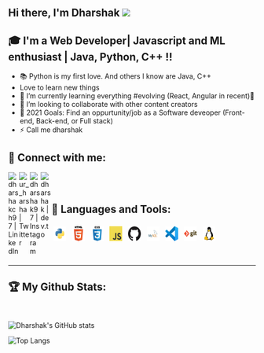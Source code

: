 ## Hi there, I'm Dharshak <img src="https://raw.githubusercontent.com/MartinHeinz/MartinHeinz/master/wave.gif" width="30px">



## 🎓 I'm a Web Developer| Javascript and ML enthusiast | Java, Python, C++ !!

- 📚 Python is my first love. And others I know are Java, C++
- Love to learn new things
- 🌱 I’m currently learning everything #evolving (React, Angular in recent)🤣
- 👯 I’m looking to collaborate with other content creators
- 🥅 2021 Goals: Find an oppurtunity/job as a Software deveoper (Front-end, Back-end, or Full stack)
- ⚡ Call me dharshak


## :email: Connect with me:

[<img align="left" alt="dharshakch97 | LinkedIn" width="22px" src="https://cdn.jsdelivr.net/npm/simple-icons@v3/icons/linkedin.svg" />][linkedin]
[<img align="left" alt="ur__harsha | Twitter" width="22px" src="https://cdn.jsdelivr.net/npm/simple-icons@v3/icons/twitter.svg" />][twitter]
[<img align="left" alt="dharshak97 | Instagram" width="22px" src="https://cdn.jsdelivr.net/npm/simple-icons@v3/icons/instagram.svg" />][instagram]
[<img align="left" alt="dharshak | dev.to" width="22px" src="https://d2fltix0v2e0sb.cloudfront.net/dev-badge.svg" />][dev.to] 

<br />
<br />

## 🧰 Languages and Tools:

<p align="left">
<img src="https://raw.githubusercontent.com/github/explore/80688e429a7d4ef2fca1e82350fe8e3517d3494d/topics/python/python.png" alt="Python" height="30" width="26" style="vertical-align:top; margin:4px">
<img src="https://raw.githubusercontent.com/github/explore/80688e429a7d4ef2fca1e82350fe8e3517d3494d/topics/html/html.png" alt="Html" height="30" width="26" style="vertical-align:top; margin:4px">
<img src="https://raw.githubusercontent.com/github/explore/80688e429a7d4ef2fca1e82350fe8e3517d3494d/topics/css/css.png" alt="Css" height="30" width="26" style="vertical-align:top; margin:4px">
<img src="https://raw.githubusercontent.com/github/explore/80688e429a7d4ef2fca1e82350fe8e3517d3494d/topics/javascript/javascript.png" alt="Javascript" height="30" width="26" style="vertical-align:top; margin:4px">
<img src="https://raw.githubusercontent.com/github/explore/78df643247d429f6cc873026c0622819ad797942/topics/github/github.png" alt="Github" height="30" width="26" style="vertical-align:top; margin:4px">
<img src="https://raw.githubusercontent.com/github/explore/80688e429a7d4ef2fca1e82350fe8e3517d3494d/topics/mysql/mysql.png" alt="MySQL" height="30" width="26" style="vertical-align:top; margin:4px">
<img src="https://raw.githubusercontent.com/github/explore/80688e429a7d4ef2fca1e82350fe8e3517d3494d/topics/visual-studio-code/visual-studio-code.png" alt="VSCode" height="30" width="26" style="vertical-align:top; margin:4px">
<img src="https://raw.githubusercontent.com/github/explore/80688e429a7d4ef2fca1e82350fe8e3517d3494d/topics/git/git.png" alt="Git" height="30" width="26" style="vertical-align:top; margin:4px">
<img src="https://raw.githubusercontent.com/github/explore/80688e429a7d4ef2fca1e82350fe8e3517d3494d/topics/linux/linux.png" alt="Linux" height="30" width="26" style="vertical-align:top; margin:4px">
</p>
<br />

---
## :trophy: My Github Stats:

</br>

![Dharshak's GitHub stats](https://github-readme-stats.vercel.app/api?username=dharshakch97&count_private=true&show_icons=true)

![Top Langs](https://github-readme-stats.vercel.app/api/top-langs/?username=dharshakch97&layout=compact)

[linkedin]: https://www.linkedin.com/in/dharshakch97/
[twitter]: https://twitter.com/ur__harsha
[instagram]: https://www.instagram.com/d_harsha_k/
[dev.to]: https://dev.to/dharshak
